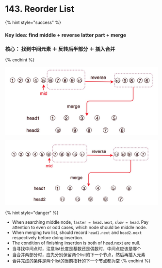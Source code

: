 # 143. Reorder List

{% hint style="success" %}
### Key idea: find middle + reverse latter part + merge

### 核心： 找到中间元素 ＋ 反转后半部分 ＋ 插入合并
{% endhint %}

![length of list is even](.gitbook/assets/5.jpg)

![length of list is odd](.gitbook/assets/6.jpg)

{% hint style="danger" %}
* When searching middle node,  `faster = head.next`, `slow = head`. Pay attention to even or odd cases, which node should be middle node.
* When merging two list, should record `head1.next` and `head2.next` respectively before doing insertion.
* The condition of finishing insertion is both of head.next are null.
* 当寻找中间点时，注意list长度是基数还是偶数时，中间点应该是哪个
* 当合并两部分时，应先分别保留两个list的下一个节点，然后再插入元素
* 合并完成的条件是两个list的当前指针的下一个节点都为空
{% endhint %}

